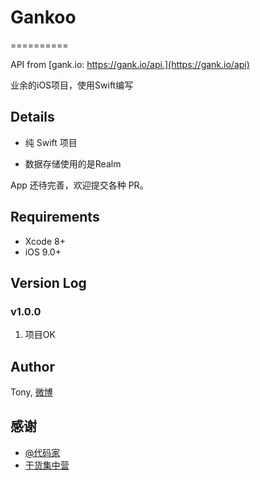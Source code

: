 # Gankoo
==========

API from [gank.io: https://gank.io/api.](https://gank.io/api)

业余的iOS项目，使用Swift编写
 

## Details

- 纯 Swift 项目  

- 数据存储使用的是Realm

App 还待完善，欢迎提交各种 PR。

## Requirements

- Xcode 8+
- iOS 9.0+

## Version Log

### v1.0.0

1. 项目OK

## Author

Tony, [微博](http://weibo.com/fengtengfei90)

## 感谢

- [@代码家](http://weibo.com/u/1628291124)
- [干货集中营](http://gank.io)
 
